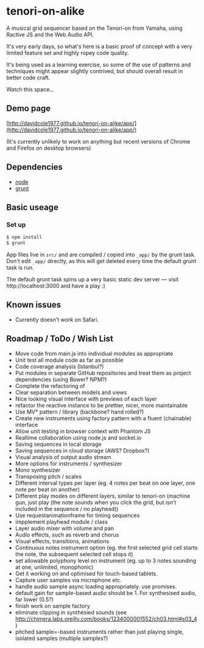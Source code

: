 # tenori-on-alike

A musical grid sequencer based on the Tenori-on from Yamaha, using Ractive JS and the Web Audio API.

It's very early days, so what's here is a basic proof of concept with a very limited feature set and highly ropey code quality.

It's being used as a learning exercise, so some of the use of patterns and techniques might appear slightly contrived, but should overall result in better code craft.

Watch this space...

## Demo page

[http://davidcole1977.github.io/tenori-on-alike/app/](http://davidcole1977.github.io/tenori-on-alike/app/)

(It's currently unlikely to work on anything but recent versions of Chrome and Firefox on desktop browsers)

## Dependencies
* [node](https://nodejs.org/)
* [grunt](http://gruntjs.com/)

## Basic useage

### Set up

```bash
$ npm install
$ grunt
```

App files live in `src/` and are compiled / copied into `_app/` by the grunt task. Don't edit `_app/` directly, as this will get deleted every time the default grunt task is run.

The default grunt task spins up a very basic static dev server — visit http://localhost:3000 and have a play :)

## Known issues

* Currently doesn't work on Safari.

## Roadmap / ToDo / Wish List

* Move code from main.js into individual modules as appropriate
* Unit test all module code as far as possible
* Code coverage analysis (Istanbul?)
* Put modules in separate GitHub repositories and treat them as project dependencies (using Bower? NPM?)
* Complete the refactoring of 
* Clear separation between models and views
* Nice looking visual interface with previews of each layer
* refactor the reactive instance to be prettier, nicer, more maintainable
* Use MV* pattern / library (backbone? hand rolled?)
* Create new instruments using factory pattern with a fluent (chainable) interface
* Allow unit testing in browser context with Phantom JS
* Realtime collaboration using node.js and socket.io
* Saving sequences in local storage
* Saving sequences in cloud storage (AWS? Dropbox?)
* Visual analysis of output audio stream
* More options for instruments / synthesizer
* Mono synthesizer
* Transposing pitch / scales
* Different interval types per layer (eg. 4 notes per beat on one layer, one note per beat on another)
* Different play modes on different layers, similar to tenori-on (machine gun, just play (the note sounds when you click the grid, but isn't included in the sequence / no playhead))
* Use requestanimationframe for timing sequences
* impplement playhead module / class
* Layer audio mixer with volume and pan
* Audio effects, such as reverb and chorus
* Visual effects, transitions, animations
* Continuous notes instrument option (eg. the first selected grid cell starts the note, the subsequent selected cell stops it)
* set allowable polyphony level on instrument (eg. up to 3 notes sounding at one, unlimited, monophonic)
* Get it working on and optimised for touch-based tablets.
* Capture user samples via microphone etc.
* handle audio sample async loading appropriately. use promises.
* default gain for sample-based audio should be 1. For synthesised audio, far lower (0.5?)
* finish work on sample factory
* eliminate clipping in synthesied sounds (see http://chimera.labs.oreilly.com/books/1234000001552/ch03.html#s03_4)
* pitched sample=-based instruments rather than just playing single, isolated samples (multiple samples?)